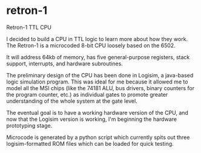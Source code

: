 # retron-1
Retron-1 TTL CPU

I decided to build a CPU in TTL logic to learn more about how they work. The Retron-1 is a microcoded 8-bit CPU loosely based on the 6502.

It will address 64kb of memory, has five general-purpose registers, stack support, interrupts, and hardware subroutines. 

The preliminary design of the CPU has been done in Logisim, a java-based logic simulation program. This was ideal for me because it allowed me to model all the MSI chips (like the 74181 ALU, bus drivers, binary counters for the program counter, etc.) as individual gates to promote greater understanding of the whole system at the gate level.

The eventual goal is to have a working hardware version of the CPU, and now that the Logisim version is working, I'm beginning the hardware prototyping stage. 

Microcode is generated by a python script which currently spits out three logisim-formatted ROM files which can be loaded for quick testing.
